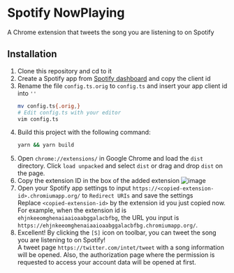 # Spotify NowPlaying

A Chrome extension that tweets the song you are listening to on Spotify

## Installation

1. Clone this repository and cd to it
1. Create a Spotify app from [Spotify dashboard](https://developer.spotify.com/dashboard) and copy the client id
1. Rename the file `config.ts.orig` to `config.ts` and insert your app client id into `''`
    ```sh
    mv config.ts{.orig,}
    # Edit config.ts with your editor
    vim config.ts
    ```
1. Build this project with the following command:
    ```sh
    yarn && yarn build
    ```
1. Open `chrome://extensions/` in Google Chrome and load the `dist` directory.
  Click `load unpacked` and select `dist` or drag and drop `dist` on the page.
1. Copy the extension ID in the box of the added extension
  ![image](https://user-images.githubusercontent.com/10758173/122782335-9aba9a00-d2eb-11eb-925c-6cdc948337db.png)
1. Open your Spotify app settings to input `https://<copied-extension-id>.chromiumapp.org/` to `Redirect URIs` and save the settings  
  Replace `<copied-extension-id>` by the extension id you just copied now. For example, when the extension id is `ehjnkeeomghenaiaaioaabggalacbfbg`, the URL you input is `https://ehjnkeeomghenaiaaioaabggalacbfbg.chromiumapp.org/`.
1. Excellent! By clicking the `[S]` icon on toolbar, you can tweet the song you are listening to on Spotify!  
  A tweet page `https://twitter.com/intet/tweet` with a song information will be opened. Also, the authorization page where the permission is requested to access your account data will be opened at first.

